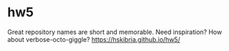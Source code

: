 # hw5
 Great repository names are short and memorable. Need inspiration? How about verbose-octo-giggle?
https://hskibria.github.io/hw5/
